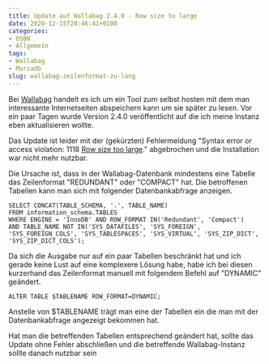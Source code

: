 ```yaml
---
title: Update auf Wallabag 2.4.0 - Row size to large
date: 2020-12-15T20:46:41+0100
categories:
- OSBN
- Allgemein
tags:
- Wallabag
- Mariadb
slug: wallabag-zeilenformat-zu-lang
---
```

Bei [Wallabag](https://wallabag.org/de) handelt es ich um ein Tool zum selbst hosten mit dem man interessante Internetseiten abspeichern kann um sie später zu lesen. Vor ein paar Tagen wurde Version 2.4.0 veröffentlicht auf die ich meine Instanz eben aktualisieren wollte.

Das Update ist leider mit der (gekürzten) Fehlermeldung "Syntax error or access violation: 1118 [Row size too large](https://mariadb.com/kb/en/innodb-row-formats-overview/#maximum-row-size)." abgebrochen und die Installation war nicht mehr nutzbar.

Die Ursache ist, dass in der Wallabag-Datenbank mindestens eine Tabelle das Zeilenformat "REDUNDANT" oder  "COMPACT" hat. Die betroffenen Tabellen kann man sich mit folgender Datenbankabfrage anzeigen.

<pre class="line-numbers language-sql" style="white-space:pre-wrap;">
<code class="language-sql">SELECT CONCAT(TABLE_SCHEMA, '.', TABLE_NAME) 
FROM information_schema.TABLES 
WHERE ENGINE = 'InnoDB' AND ROW_FORMAT IN('Redundant', 'Compact') 
AND TABLE_NAME NOT IN('SYS_DATAFILES', 'SYS_FOREIGN', 'SYS_FOREIGN_COLS', 'SYS_TABLESPACES', 'SYS_VIRTUAL', 'SYS_ZIP_DICT', 'SYS_ZIP_DICT_COLS');</code>
</pre>

Da sich die Ausgabe nur auf ein paar Tabellen beschränkt hat und ich gerade keine Lust auf eine komplexere Lösung habe, habe ich bei diesen kurzerhand das Zeilenformat manuell mit folgendem Befehl auf "DYNAMIC" geändert.

<pre class="line-numbers language-sql" style="white-space:pre-wrap;">
<code class="language-sql">ALTER TABLE $TABLENAME ROW_FORMAT=DYNAMIC;</code>
</pre>

Anstelle von $TABLENAME trägt man eine der Tabellen ein die man mit der Datenbankabfrage angezeigt bekommen hat. 

Hat man die betreffenden Tabellen entsprechend geändert hat, sollte das Update ohne Fehler abschließen und die betreffende Wallabag-Instanz sollte danach nutzbar sein
